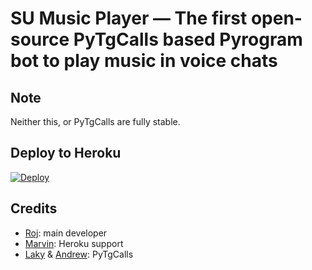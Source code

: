 # SU Music Player — The first open-source PyTgCalls based Pyrogram bot to play music in voice chats

## Note

Neither this, or PyTgCalls are fully stable.

## Deploy to Heroku

[![Deploy](https://www.herokucdn.com/deploy/button.svg)](https://heroku.com/deploy?template=https://github.com/gymariq22/CallsMusicHeroku/)

## Credits

- [Roj](https://github.com/rojserbest): main developer
- [Marvin](https://github.com/BlackStoneReborn): Heroku support
- [Laky](https://github.com/Laky-64) & [Andrew](https://github.com/AndrewLaneX): PyTgCalls
